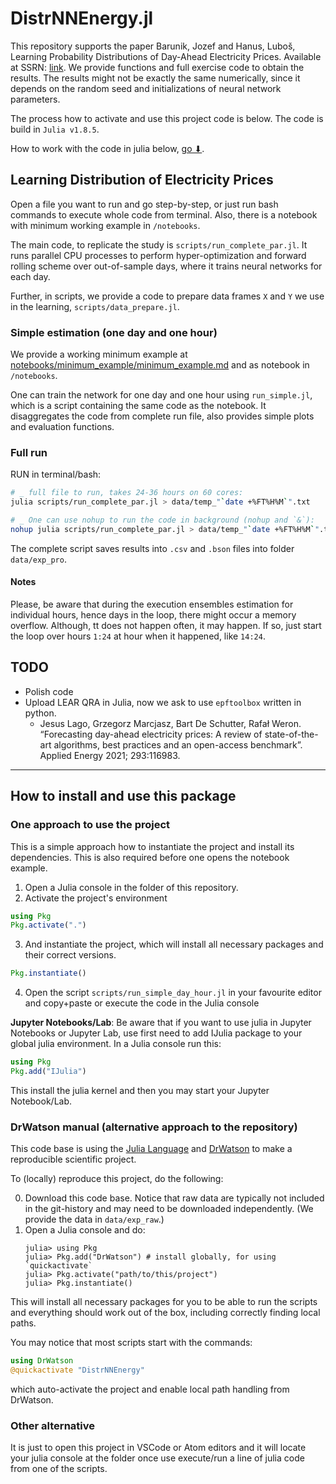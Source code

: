 # DistrNNEnergy.jl

This repository supports the paper Barunik, Jozef and Hanus, Luboš, Learning Probability Distributions of Day-Ahead Electricity Prices. Available at SSRN: [link](https://papers.ssrn.com/sol3/papers.cfm?abstract_id=4592411).
We provide functions and full exercise code to obtain the results. The results might not be exactly the same numerically, since it depends on the random seed and initializations of neural network parameters.

The process how to activate and use this project code is below. The code is build in `Julia v1.8.5`.

How to work with the code in julia below, [go ⬇](#how-to-install-and-use-this-package).

## Learning Distribution of Electricity Prices

Open a file you want to run and go step-by-step, or just run bash commands to execute whole code from terminal. Also, there is a notebook with minimum working example in `/notebooks`. 

The main code, to replicate the study is `scripts/run_complete_par.jl`. It runs parallel CPU processes to perform hyper-optimization and  forward rolling scheme over out-of-sample days, where it trains neural networks for each day.

Further, in scripts, we provide a code to prepare data frames `X` and `Y` we use in the learning, `scripts/data_prepare.jl`.

### Simple estimation (one day and one hour)

We provide a working minimum example at [notebooks/minimum_example/minimum_example.md](./notebooks/minimum_example/minimum_example.md)
and as notebook in `/notebooks`.

One can train the network for one day and one hour using `run_simple.jl`, which is a script containing the same code as the notebook.
It disaggregates the code from complete run file, also provides simple plots and evaluation functions.

### Full run

RUN in terminal/bash:

```bash
# _ full file to run, takes 24-36 hours on 60 cores:
julia scripts/run_complete_par.jl > data/temp_"`date +%FT%H%M`".txt

# _ One can use nohup to run the code in background (nohup and `&`):
nohup julia scripts/run_complete_par.jl > data/temp_"`date +%FT%H%M`".txt &
```

The complete script saves results into `.csv` and `.bson` files into folder `data/exp_pro`.

#### Notes

Please, be aware that during the execution ensembles estimation for individual hours, hence days in the loop, there might occur a memory overflow. Although, tt does not happen often, it may happen. If so, just start the loop over hours `1:24` at hour when it happened, like `14:24`.

## TODO

- Polish code
- Upload LEAR QRA in Julia, now we ask to use `epftoolbox` written in python.
  - Jesus Lago, Grzegorz Marcjasz, Bart De Schutter, Rafał Weron. “Forecasting day-ahead electricity prices: A review of state-of-the-art algorithms, best practices and an open-access benchmark”. Applied Energy 2021; 293:116983.

------

## How to install and use this package

### One approach to use the project

This is a simple approach how to instantiate the project and install its dependencies. This is also required before one opens the notebook example.

   1. Open a Julia console in the folder of this repository.
   2. Activate the project's environment
   ```julia
   using Pkg
   Pkg.activate(".")
   ```
   3. And instantiate the project, which will install all necessary packages and their correct versions.
   ```julia
   Pkg.instantiate()
   ```
   4. Open the script `scripts/run_simple_day_hour.jl` in your favourite editor and copy+paste or execute the code in the Julia console

**Jupyter Notebooks/Lab**: Be aware that if you want to use julia in Jupyter Notebooks or Jupyter Lab, use first need to add IJulia package to your global julia environment. In a Julia console run this:
   ```julia
   using Pkg
   Pkg.add("IJulia")
   ```
   This install the julia kernel and then you may start your Jupyter Notebook/Lab.
   
### DrWatson manual (alternative approach to the repository)

This code base is using the [Julia Language](https://julialang.org/) and
[DrWatson](https://juliadynamics.github.io/DrWatson.jl/stable/) to make a reproducible scientific project.

To (locally) reproduce this project, do the following:

0. Download this code base. Notice that raw data are typically not included in the
   git-history and may need to be downloaded independently. (We provide the data in `data/exp_raw`.)
1. Open a Julia console and do:
   ```
   julia> using Pkg
   julia> Pkg.add("DrWatson") # install globally, for using `quickactivate`
   julia> Pkg.activate("path/to/this/project")
   julia> Pkg.instantiate()
   ```
   
This will install all necessary packages for you to be able to run the scripts and
everything should work out of the box, including correctly finding local paths.
  
You may notice that most scripts start with the commands:
```julia
using DrWatson
@quickactivate "DistrNNEnergy"
```
which auto-activate the project and enable local path handling from DrWatson.

### Other alternative

It is just to open this project in VSCode or Atom editors and it will locate your julia console at the folder once use execute/run a line of julia code from one of the scripts.

